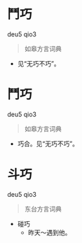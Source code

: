 # 鬥巧
deu5 qio3
> 如皋方言词典
- 见“无巧不巧”。

# 鬥巧
deu5 qio3
> 如皋方言词典
- 巧合。见“无巧不巧”。

# 斗巧
deu5 qio3
> 东台方言词典
- 碰巧
  - 昨天～遇到他。
